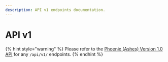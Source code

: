 ```yaml
---
description: API v1 endpoints documentation.
---
```


# API v1

{% hint style="warning" %}
Please refer to the [Phoenix \(Ashes\) Version 1.0 API](https://github.com/DoSomething/phoenix/tree/dev/documentation) for any `/api/v1/` endpoints.
{% endhint %}

